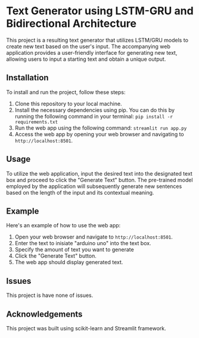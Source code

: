 # Text Generator using LSTM-GRU and Bidirectional Architecture

This project is a resulting text generator that utilizes LSTM/GRU models to create new text based on the user's input. The accompanying web application provides a user-friendly interface for generating new text, allowing users to input a starting text and obtain a unique output.

## Installation

To install and run the project, follow these steps:

1. Clone this repository to your local machine.
2. Install the necessary dependencies using pip. You can do this by running the following command in your terminal:
`pip install -r requirements.txt`
3. Run the web app using the following command: `streamlit run app.py`
4. Access the web app by opening your web browser and navigating to `http://localhost:8501`.

## Usage

To utilize the web application, input the desired text into the designated text box and proceed to click the "Generate Text" button. The pre-trained model employed by the application will subsequently generate new sentences based on the length of the input and its contextual meaning.

## Example

Here's an example of how to use the web app:

1. Open your web browser and navigate to `http://localhost:8501`.
2. Enter the text to inisiate "arduino uno" into the text box.
3. Specify the amount of text you want to generate
4. Click the "Generate Text" button.
5. The web app should display generated text.

## Issues

This project is have none of issues.

## Acknowledgements

This project was built using scikit-learn and Streamlit framework.
